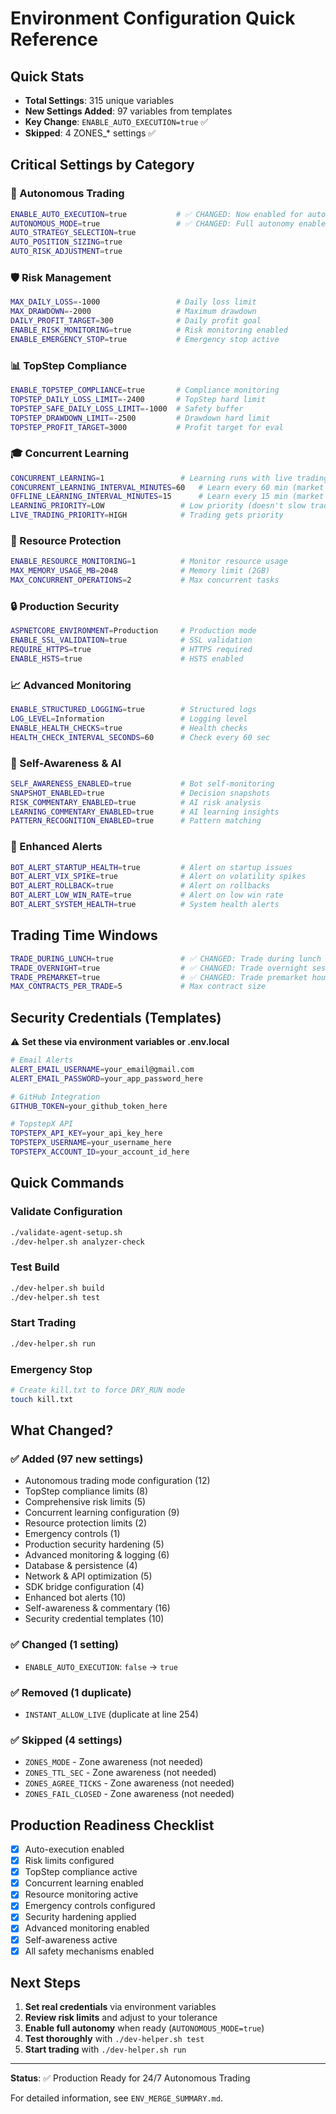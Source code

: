 # Environment Configuration Quick Reference

## Quick Stats
- **Total Settings**: 315 unique variables
- **New Settings Added**: 97 variables from templates
- **Key Change**: `ENABLE_AUTO_EXECUTION=true` ✅
- **Skipped**: 4 ZONES_* settings ✅

## Critical Settings by Category

### 🚀 Autonomous Trading
```bash
ENABLE_AUTO_EXECUTION=true           # ✅ CHANGED: Now enabled for autonomous trading
AUTONOMOUS_MODE=true                 # ✅ CHANGED: Full autonomy enabled
AUTO_STRATEGY_SELECTION=true
AUTO_POSITION_SIZING=true
AUTO_RISK_ADJUSTMENT=true
```

### 🛡️ Risk Management
```bash
MAX_DAILY_LOSS=-1000                 # Daily loss limit
MAX_DRAWDOWN=-2000                   # Maximum drawdown
DAILY_PROFIT_TARGET=300              # Daily profit goal
ENABLE_RISK_MONITORING=true          # Risk monitoring enabled
ENABLE_EMERGENCY_STOP=true           # Emergency stop active
```

### 📊 TopStep Compliance
```bash
ENABLE_TOPSTEP_COMPLIANCE=true       # Compliance monitoring
TOPSTEP_DAILY_LOSS_LIMIT=-2400       # TopStep hard limit
TOPSTEP_SAFE_DAILY_LOSS_LIMIT=-1000  # Safety buffer
TOPSTEP_DRAWDOWN_LIMIT=-2500         # Drawdown hard limit
TOPSTEP_PROFIT_TARGET=3000           # Profit target for eval
```

### 🎓 Concurrent Learning
```bash
CONCURRENT_LEARNING=1                 # Learning runs with live trading
CONCURRENT_LEARNING_INTERVAL_MINUTES=60   # Learn every 60 min (market open)
OFFLINE_LEARNING_INTERVAL_MINUTES=15      # Learn every 15 min (market closed)
LEARNING_PRIORITY=LOW                 # Low priority (doesn't slow trading)
LIVE_TRADING_PRIORITY=HIGH            # Trading gets priority
```

### 💾 Resource Protection
```bash
ENABLE_RESOURCE_MONITORING=1          # Monitor resource usage
MAX_MEMORY_USAGE_MB=2048              # Memory limit (2GB)
MAX_CONCURRENT_OPERATIONS=2           # Max concurrent tasks
```

### 🔒 Production Security
```bash
ASPNETCORE_ENVIRONMENT=Production     # Production mode
ENABLE_SSL_VALIDATION=true            # SSL validation
REQUIRE_HTTPS=true                    # HTTPS required
ENABLE_HSTS=true                      # HSTS enabled
```

### 📈 Advanced Monitoring
```bash
ENABLE_STRUCTURED_LOGGING=true        # Structured logs
LOG_LEVEL=Information                 # Logging level
ENABLE_HEALTH_CHECKS=true             # Health checks
HEALTH_CHECK_INTERVAL_SECONDS=60      # Check every 60 sec
```

### 🤖 Self-Awareness & AI
```bash
SELF_AWARENESS_ENABLED=true           # Bot self-monitoring
SNAPSHOT_ENABLED=true                 # Decision snapshots
RISK_COMMENTARY_ENABLED=true          # AI risk analysis
LEARNING_COMMENTARY_ENABLED=true      # AI learning insights
PATTERN_RECOGNITION_ENABLED=true      # Pattern matching
```

### 📧 Enhanced Alerts
```bash
BOT_ALERT_STARTUP_HEALTH=true         # Alert on startup issues
BOT_ALERT_VIX_SPIKE=true              # Alert on volatility spikes
BOT_ALERT_ROLLBACK=true               # Alert on rollbacks
BOT_ALERT_LOW_WIN_RATE=true           # Alert on low win rate
BOT_ALERT_SYSTEM_HEALTH=true          # System health alerts
```

## Trading Time Windows
```bash
TRADE_DURING_LUNCH=true               # ✅ CHANGED: Trade during lunch hour
TRADE_OVERNIGHT=true                  # ✅ CHANGED: Trade overnight session
TRADE_PREMARKET=true                  # ✅ CHANGED: Trade premarket hours
MAX_CONTRACTS_PER_TRADE=5             # Max contract size
```

## Security Credentials (Templates)
⚠️ **Set these via environment variables or .env.local**

```bash
# Email Alerts
ALERT_EMAIL_USERNAME=your_email@gmail.com
ALERT_EMAIL_PASSWORD=your_app_password_here

# GitHub Integration
GITHUB_TOKEN=your_github_token_here

# TopstepX API
TOPSTEPX_API_KEY=your_api_key_here
TOPSTEPX_USERNAME=your_username_here
TOPSTEPX_ACCOUNT_ID=your_account_id_here
```

## Quick Commands

### Validate Configuration
```bash
./validate-agent-setup.sh
./dev-helper.sh analyzer-check
```

### Test Build
```bash
./dev-helper.sh build
./dev-helper.sh test
```

### Start Trading
```bash
./dev-helper.sh run
```

### Emergency Stop
```bash
# Create kill.txt to force DRY_RUN mode
touch kill.txt
```

## What Changed?

### ✅ Added (97 new settings)
- Autonomous trading mode configuration (12)
- TopStep compliance limits (8)
- Comprehensive risk limits (5)
- Concurrent learning configuration (9)
- Resource protection limits (2)
- Emergency controls (1)
- Production security hardening (5)
- Advanced monitoring & logging (6)
- Database & persistence (4)
- Network & API optimization (5)
- SDK bridge configuration (4)
- Enhanced bot alerts (10)
- Self-awareness & commentary (16)
- Security credential templates (10)

### ✅ Changed (1 setting)
- `ENABLE_AUTO_EXECUTION`: `false` → `true`

### ✅ Removed (1 duplicate)
- `INSTANT_ALLOW_LIVE` (duplicate at line 254)

### ✅ Skipped (4 settings)
- `ZONES_MODE` - Zone awareness (not needed)
- `ZONES_TTL_SEC` - Zone awareness (not needed)
- `ZONES_AGREE_TICKS` - Zone awareness (not needed)
- `ZONES_FAIL_CLOSED` - Zone awareness (not needed)

## Production Readiness Checklist

- [x] Auto-execution enabled
- [x] Risk limits configured
- [x] TopStep compliance active
- [x] Concurrent learning enabled
- [x] Resource monitoring active
- [x] Emergency controls configured
- [x] Security hardening applied
- [x] Advanced monitoring enabled
- [x] Self-awareness active
- [x] All safety mechanisms enabled

## Next Steps

1. **Set real credentials** via environment variables
2. **Review risk limits** and adjust to your tolerance
3. **Enable full autonomy** when ready (`AUTONOMOUS_MODE=true`)
4. **Test thoroughly** with `./dev-helper.sh test`
5. **Start trading** with `./dev-helper.sh run`

---

**Status**: ✅ Production Ready for 24/7 Autonomous Trading

For detailed information, see `ENV_MERGE_SUMMARY.md`.
